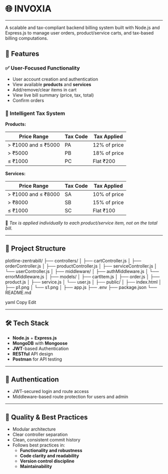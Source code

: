 # 🌐 INVOXIA
---
A scalable and tax-compliant backend billing system built with Node.js and Express.js to manage user orders, product/service carts, and tax-based billing computations.

## 🔧 Features

### ✅ User-Focused Functionality
- User account creation and authentication
- View available **products** and **services**
- Add/remove/clear items in cart
- View live bill summary (price, tax, total)
- Confirm orders

### 🧾 Intelligent Tax System

**Products:**

| Price Range              | Tax Code | Tax Applied   |
|--------------------------|----------|---------------|
| > ₹1000 and ≤ ₹5000      | PA       | 12% of price  |
| > ₹5000                  | PB       | 18% of price  |
| ≤ ₹1000                  | PC       | Flat ₹200     |

**Services:**

| Price Range              | Tax Code | Tax Applied   |
|--------------------------|----------|---------------|
| > ₹1000 and ≤ ₹8000      | SA       | 10% of price  |
| > ₹8000                  | SB       | 15% of price  |
| ≤ ₹1000                  | SC       | Flat ₹100     |

🧠 _Tax is applied individually to each product/service item, not on the total bill._

---

## 📁 Project Structure

plotline-zentrabill/
├── controllers/
│ ├── cartController.js
│ ├── orderController.js
│ ├── productController.js
│ ├── serviceController.js
│ └── userController.js
│
├── middleware/
│ ├── authMiddleware.js
│ └── errorMiddleware.js
│
├── models/
│ ├── cartItem.js
│ ├── order.js
│ ├── product.js
│ ├── service.js
│ └── user.js
│
├── public/
│ ├── index.html
│ ├── p1.png
│ └── s1.png
│
├── app.js
├── .env
├── package.json
└── README.md

yaml
Copy
Edit

---

## 🛠️ Tech Stack

- **Node.js** + **Express.js**
- **MongoDB** with **Mongoose**
- **JWT**-based Authentication
- **RESTful** API design
- **Postman** for API testing

---

## 🔐 Authentication

- JWT-secured login and route access
- Middleware-based route protection for users and admin

---

## 🧪 Quality & Best Practices

- Modular architecture
- Clear controller separation
- Clean, consistent commit history
- Follows best practices in:
  - **Functionality and robustness**
  - **Code clarity and readability**
  - **Version control discipline**
  - **Maintainability**
